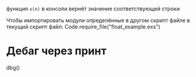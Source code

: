 функция `v(n)` в консоли вернёт значение соответствующей строки

Чтобы импортировать модули определённые в другом скрипт файле в текущий скрипт файл:
Code.require_file("float_example.exs")

# Дебаг через принт
dbg()